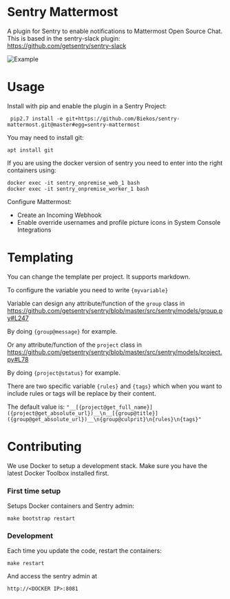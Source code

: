 # Sentry Mattermost
A plugin for Sentry to enable notifications to Mattermost Open Source Chat.
This is based in the sentry-slack plugin: https://github.com/getsentry/sentry-slack

![Example](example.png)

# Usage
Install with pip and enable the plugin in a Sentry Project:

     pip2.7 install -e git+https://github.com/Biekos/sentry-mattermost.git@master#egg=sentry-mattermost

You may need to install git:

    apt install git

If you are using the docker version of sentry you need to enter into the right containers using: 

    docker exec -it sentry_onpremise_web_1 bash 
    docker exec -it sentry_onpremise_worker_1 bash 


Configure Mattermost:
- Create an Incoming Webhook
- Enable override usernames and profile picture icons in System Console Integrations

# Templating

You can change the template per project. It supports markdown. 

To configure the variable you need to write `{myvariable}`

Variable can design any attribute/function of the `group` class in https://github.com/getsentry/sentry/blob/master/src/sentry/models/group.py#L247

By doing `{group@message}` for example. 

Or any attribute/function of the `project` class in https://github.com/getsentry/sentry/blob/master/src/sentry/models/project.py#L78

By doing `{project@status}` for example. 

There are two specific variable `{rules}` and `{tags}` which when you want to include rules or tags will be replace by their content. 

The default value is:
`"__[{project@get_full_name}]({project@get_absolute_url})__\n__[{group@title}]({group@get_absolute_url})__\n{group@culprit}\n{rules}\n{tags}"`

# Contributing
We use Docker to setup a development stack. Make sure you have the latest
Docker Toolbox installed first.

### First time setup
Setups Docker containers and Sentry admin:

    make bootstrap restart

### Development
Each time you update the code, restart the containers:

    make restart

And access the sentry admin at

    http://<DOCKER IP>:8081
